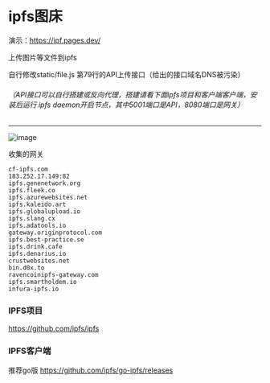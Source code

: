 # ipfs图床

演示：https://ipf.pages.dev/

上传图片等文件到ipfs

自行修改static/file.js 第79行的API上传接口（给出的接口域名DNS被污染）

###### （API接口可以自行搭建或反向代理，搭建请看下面ipfs项目和客户端客户端，安装后运行 ipfs daemon开启节点，其中5001端口是API，8080端口是网关）
----------------------------------

![image](https://user-images.githubusercontent.com/22302606/125436780-c459352d-b684-45c3-9eb5-4579015ae99d.png)

收集的网关
```
cf-ipfs.com
183.252.17.149:82
ipfs.genenetwork.org
ipfs.fleek.co
ipfs.azurewebsites.net
ipfs.kaleido.art
ipfs.globalupload.io
ipfs.slang.cx
ipfs.adatools.io
gateway.originprotocol.com
ipfs.best-practice.se
ipfs.drink.cafe
ipfs.denarius.io        
crustwebsites.net
bin.d0x.to
ravencoinipfs-gateway.com
ipfs.smartholdem.io
infura-ipfs.io
```

### IPFS项目
https://github.com/ipfs/ipfs 

### IPFS客户端
推荐go版 https://github.com/ipfs/go-ipfs/releases
